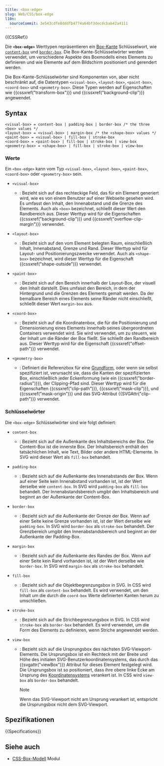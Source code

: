 ```yaml
---
title: <box-edge>
slug: Web/CSS/box-edge
l10n:
  sourceCommit: 3e543cdfe8dddfb4774a64bf3decdcbab42a4111
---
```


{{CSSRef}}

Die **`<box-edge>`** Werttypen repräsentieren ein [Box-Kante](/de/docs/Web/CSS/CSS_box_model/Introduction_to_the_CSS_box_model) Schlüsselwort, wie [`content-box`](#content-box) und [`border-box`](#border-box). Die Box-Kante-Schlüsselwörter werden verwendet, um verschiedene Aspekte des Boxmodells eines Elements zu definieren und wie Elemente auf dem Bildschirm positioniert und gerendert werden.

Die Box-Kante-Schlüsselwörter sind Komponenten von, aber nicht beschränkt auf, die Datentypen `<visual-box>`, `<layout-box>`, `<paint-box>`, `<coord-box>` und `<geometry-box>`. Diese Typen werden auf Eigenschaften wie {{cssxref("transform-box")}} und {{cssxref("background-clip")}} angewendet.

## Syntax

```plain
<visual-box> = content-box | padding-box | border-box /* the three <box> values */
<layout-box> = <visual-box> | margin-box /* the <shape-box> values */
<paint-box> = <visual-box> | fill-box | stroke-box
<coord-box> = <paint-box> | fill-box | stroke-box | view-box
<geometry-box> = <shape-box> | fill-box | stroke-box | view-box
```

### Werte

Ein `<box-edge>` kann vom Typ `<visual-box>`, `<layout-box>`, `<paint-box>`, `<coord-box>` oder `<geometry-box>` sein.

- `<visual-box>`

  - : Bezieht sich auf das rechteckige Feld, das für ein Element generiert wird, wie es von einem Benutzer auf einer Webseite gesehen wird. Es umfasst den Inhalt, den Innenabstand und die Grenze des Elements. Auch als `<box>` bezeichnet, schließt dieser Wert den Randbereich aus. Dieser Werttyp wird für die Eigenschaften {{cssxref("background-clip")}} und {{cssxref("overflow-clip-margin")}} verwendet.

- `<layout-box>`

  - : Bezieht sich auf den vom Element belegten Raum, einschließlich Inhalt, Innenabstand, Grenze und Rand. Dieser Werttyp wird für Layout- und Positionierungszwecke verwendet. Auch als `<shape-box>` bezeichnet, wird dieser Werttyp für die Eigenschaft {{cssxref("shape-outside")}} verwendet.

- `<paint-box>`

  - : Bezieht sich auf den Bereich innerhalb der Layout-Box, der visuell den Inhalt darstellt. Dies umfasst den Bereich, in dem der Hintergrund und die Grenzen des Elements gemalt werden. Da der bemalbare Bereich eines Elements seine Ränder nicht einschließt, schließt dieser Wert `margin-box` aus.

- `<coord-box>`

  - : Bezieht sich auf die Koordinatenbox, die für die Positionierung und Dimensionierung eines Elements innerhalb seines übergeordneten Containers verwendet wird. Sie wird verwendet, um zu steuern, wie der Inhalt um die Ränder der Box fließt. Sie schließt den Randbereich aus. Dieser Werttyp wird für die Eigenschaft {{cssxref("offset-path")}} verwendet.

- `<geometry-box>`
  - : Definiert die Referenzbox für eine [Grundform](/de/docs/Web/CSS/basic-shape), oder wenn sie selbst spezifiziert ist, verursacht sie, dass die Kanten der spezifizierten Box, einschließlich jeder Eckenformung (wie ein {{cssxref("border-radius")}}), der Clipping-Pfad sind. Dieser Werttyp wird für die Eigenschaften {{cssxref("clip-path")}}, {{cssxref("mask-clip")}}, und {{cssxref("mask-origin")}} und das SVG-Attribut {{SVGAttr("clip-path")}} verwendet.

### Schlüsselwörter

Die `<box-edge>` Schlüsselwörter sind wie folgt definiert:

- `content-box`

  - : Bezieht sich auf die Außenkante des Inhaltsbereichs der Box. Die Content-Box ist die innerste Box. Der Inhaltsbereich enthält den tatsächlichen Inhalt, wie Text, Bilder oder andere HTML-Elemente. In SVG wird dieser Wert als `fill-box` behandelt.

- `padding-box`

  - : Bezieht sich auf die Außenkante des Innenabstands der Box. Wenn auf einer Seite kein Innenabstand vorhanden ist, ist der Wert derselbe wie `content-box`. In SVG wird `padding-box` als `fill-box` behandelt. Der Innenabstandsbereich umgibt den Inhaltsbereich und beginnt an der Außenkante der Content-Box.

- `border-box`

  - : Bezieht sich auf die Außenkante der Grenze der Box. Wenn auf einer Seite keine Grenze vorhanden ist, ist der Wert derselbe wie `padding-box`. In SVG wird `border-box` als `stroke-box` behandelt. Der Grenzbereich umgibt den Innenabstandsbereich und beginnt an der Außenkante der Padding-Box.

- `margin-box`

  - : Bezieht sich auf die Außenkante des Randes der Box. Wenn auf einer Seite kein Rand vorhanden ist, ist der Wert derselbe wie `border-box`. In SVG wird `margin-box` als `stroke-box` behandelt.

- `fill-box`

  - : Bezieht sich auf die Objektbegrenzungsbox in SVG. In CSS wird `fill-box` als `content-box` behandelt. Es wird verwendet, um den Inhalt um die durch die `coord-box` Werte definierten Kanten herum zu umschließen.

- `stroke-box`

  - : Bezieht sich auf die Strichbegrenzungsbox in SVG. In CSS wird `stroke-box` als `border-box` behandelt. Es wird verwendet, um die Form des Elements zu definieren, wenn Striche angewendet werden.

- `view-box`
  - : Bezieht sich auf die Ursprungsbox des nächsten SVG-Viewport-Elements. Die Ursprungsbox ist ein Rechteck mit der Breite und Höhe des initialen SVG-Benutzerkoordinatensystems, das durch das {{svgattr("viewBox")}} Attribut für dieses Element festgelegt wird. Die Ursprungsbox ist so positioniert, dass ihre obere linke Ecke am Ursprung des [Koordinatensystems](/de/docs/Web/CSS/CSSOM_view/Coordinate_systems) verankert ist. In CSS wird `view-box` als `border-box` behandelt.
    > [!NOTE]
    > Wenn das SVG-Viewport nicht am Ursprung verankert ist, entspricht die Ursprungsbox nicht dem SVG-Viewport.

## Spezifikationen

{{Specifications}}

## Siehe auch

- [CSS-Box-Modell](/de/docs/Web/CSS/CSS_box_model) Modul

